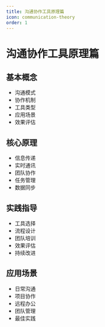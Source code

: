 ```yaml
---
title: 沟通协作工具原理篇
icon: communication-theory
order: 1
---
```


# 沟通协作工具原理篇

## 基本概念
- 沟通模式
- 协作机制
- 工具类型
- 应用场景
- 效果评估

## 核心原理
- 信息传递
- 实时通讯
- 团队协作
- 任务管理
- 数据同步

## 实践指导
- 工具选择
- 流程设计
- 团队培训
- 效果评估
- 持续改进

## 应用场景
- 日常沟通
- 项目协作
- 远程办公
- 团队管理
- 最佳实践
